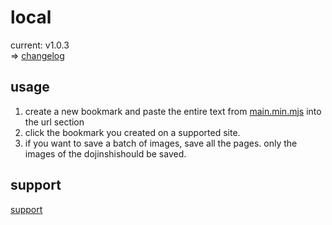 # local

current: v1.0.3<br>
=> [changelog](./ChangeLog.md)

## usage
1. create a new bookmark and paste the entire text from [main.min.mjs](./main.min.mjs) into the url section
1. click the bookmark you created on a supported site.
1. if you want to save a batch of images, save all the pages. only the images of the dojinshishould be saved.

## support
[support](../README.md#support)
